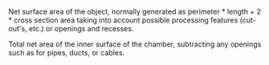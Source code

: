 Net surface area of the object, normally generated as perimeter \* length + 2 \* cross section area taking into account possible processing features (cut-out's, etc.) or openings and recesses.


<!-- comment -->


Total net area of the inner surface of the chamber, subtracting any openings such as for pipes, ducts, or cables.
